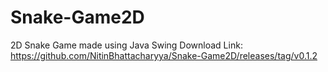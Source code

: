 # Snake-Game2D
2D Snake Game made using Java Swing 
Download Link: https://github.com/NitinBhattacharyya/Snake-Game2D/releases/tag/v0.1.2
